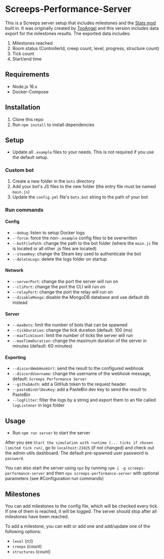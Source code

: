 # Screeps-Performance-Server

This is a Screeps server setup that includes milestones and the [Stats mod](https://github.com/The-International-Screeps-Bot/screepsmod-server-stats) built in. It was originally created by [TooAngel](https://github.com/TooAngel) and this version includes data export for the milestones results. The exported data includes:

1. Milestones reached
2. Room status (ControllerId, creep count, level, progress, structure count)
3. Tick count
4. Start/end time

## Requirements

- Node.js 16.x
- Docker-Compose

## Installation

1. Clone this repo
2. Run `npm install` to install dependencies

## Setup

- Update all `.example` files to your needs. This is not required if you use the default setup.

### Custom bot

1. Create a new folder in the `bots` directory
2. Add your bot's JS files to the new folder (the entry file must be named `main.js`)
3. Update the `config.yml` file's `bots.bot` string to the path of your bot

### Run commands

#### Config

- `--debug`: listen to setup Docker logs
- `--force`: force the non-`.example` config files to be overwritten
- `--botFilePath`: change the path to the bot folder (where the `main.js` file is located or all other .js files are located)
- `--steamKey`: change the Steam key used to authenticate the bot
- `--deleteLogs`: delete the logs folder on startup

#### Network

- `--serverPort`: change the port the server will run on
- `--cliPort`: change the port the CLI will run on
- `--relayPort`: change the port the relay will run on
- `--disableMongo`: disable the MongoDB database and use default db instead

#### Server

- `--maxBots`: limit the number of bots that can be spawned
- `--tickDuration`: change the tick duration (default: 100 (ms)
- `--maxTickCount`: limit the number of ticks the server will run
- `--maxTimeDuration`: change the maximum duration of the server in minutes (default: 60 minutes)

#### Exporting

- `--discordWebHookUrl`: send the result to the configured webhook
- `--discordUsername`: change the username of the webhook message, default: `Screeps Performance Server`
- `--githubAuth`: add a GitHub token to the request header
- `--pasteBinUrlDevKey`: add a PasteBin dev key to send the result to PasteBin
- `--logFilter`: filter the logs by a string and export them to an file called `logListener` in logs folder

## Usage

- Run `npm run server` to start the server

After you see `Start the simulation with runtime (... ticks if chosen limited tick run)`, go to `localhost:21025` (if not changed) and check out the admin utils dashboard. The default pre-spawned user password is `password`.

You can also start the server using `npx` by running `npm i -g screeps-performance-server` and then `npx screeps-performance-server` with optional parameters (see #Configuration run commands)

## Milestones

You can add milestones to the config file, which will be checked every tick. If one of them is reached, it will be logged. The server should stop after all milestones have been reached.

To add a milestone, you can edit or add one and add/update one of the following options:

- `level` (rcl)
- `creeps` (count)
- `structures` (count)
